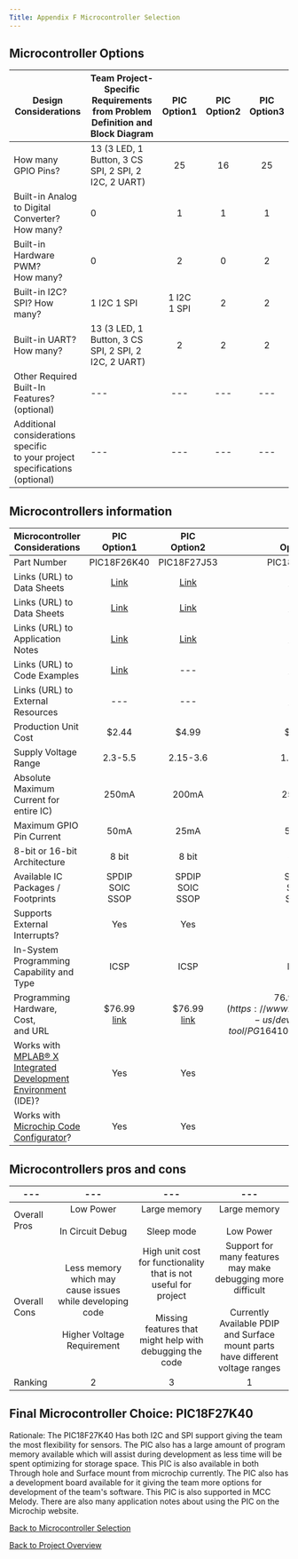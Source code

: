 ```yaml
---
Title: Appendix F Microcontroller Selection
---
```


## Microcontroller Options

| Design Considerations | Team Project-Specific Requirements<br>from Problem Definition and Block Diagram | PIC<br>Option1 | PIC<br>Option2 | PIC<br>Option3 |
| --- | --- | :---: | :---: | :---: |
| How many GPIO Pins? | 13 (3 LED, 1 Button, 3 CS SPI, 2 SPI, 2 I2C, 2 UART) | 25 | 16 | 25 |
| Built-in Analog to Digital Converter?<br>How many? | 0 | 1 | 1 | 1 |
| Built-in Hardware PWM?<br>How many? | 0 | 2 | 0 | 2 |
| Built-in I2C? SPI? How many? | 1 I2C 1 SPI  | 1 I2C<br>1 SPI | 2 | 2 |
| Built-in UART? How many? | 13 (3 LED, 1 Button, 3 CS SPI, 2 SPI, 2 I2C, 2 UART) | 2 | 2 | 2 |
| Other Required Built-In Features? (optional) | --- | --- | --- | --- |
| Additional considerations specific<br>to your project specifications (optional) | --- | --- | --- | --- |

## Microcontrollers information

| Microcontroller Considerations | PIC<br>Option1 | PIC<br>Option2 | PIC<br>Option3 |
| --- | :---: | :---: | :---: |
| Part Number | PIC18F26K40 | PIC18F27J53 | PIC18F27K40 |
| Links (URL) to Data Sheets | [Link](https://www.microchip.com/en-us/product/PIC18F26K40) | [Link](https://www.microchip.com/en-us/product/PIC18F27J53) | [Link](https://www.microchip.com/en-us/product/PIC18F27K40) |
| Links (URL) to Data Sheets | [Link](https://ww1.microchip.com/downloads/aemDocuments/documents/OTH/ProductDocuments/DataSheets/PIC18LF26-45-46K40-Data-Sheet-DS40001816F.pdf) | [Link](https://ww1.microchip.com/downloads/aemDocuments/documents/OTH/ProductDocuments/DataSheets/30009964C.pdf) | [Link](https://ww1.microchip.com/downloads/aemDocuments/documents/OTH/ProductDocuments/DataSheets/PIC18LF27_47K40-Data-Sheet-40001844E.pdf) |
| Links (URL) to Application<br>Notes | [Link](https://ww1.microchip.com/downloads/en/Appnotes/Getting-Started-With-SPI-Using-MSSP-on-PIC18-90003265B.pdf) | [Link](https://ww1.microchip.com/downloads/en/Appnotes/00001267b.pdf) | [Link](https://ww1.microchip.com/downloads/en/Appnotes/Getting-Started-With-SPI-Using-MSSP-on-PIC18-90003265B.pdf) |
| Links (URL) to Code Examples | [Link](https://github.com/microchip-pic-avr-examples/pic18f27k42-curiosity-hpc-labs) | --- | [Link](https://github.com/microchip-pic-avr-examples/pic18f27k42-curiosity-hpc-labs) |
| Links (URL) to External Resources |  --- | --- | [Link](https://electronics.stackexchange.com/questions/282913/spi-library-for-pic18f27k40) |
| Production Unit Cost | $2.44 | $4.99 | $2.08 |
| Supply Voltage Range | 2.3-5.5 | 2.15-3.6 | 1.8-3.6 |
| Absolute Maximum Current for entire IC) | 250mA | 200mA | 250mA |
| Maximum GPIO Pin Current | 50mA | 25mA | 50mA |
| 8-bit or 16-bit Architecture | 8 bit | 8 bit | 8 bit |
| Available IC Packages / Footprints | SPDIP<br>SOIC<br>SSOP | SPDIP<br>SOIC<br>SSOP | SPDIP<br>SOIC<br>SSOP |
| Supports External Interrupts? | Yes | Yes | Yes |
| In-System Programming<br>Capability and Type | ICSP | ICSP | ICSP |
| Programming Hardware, Cost,<br>and URL | $76.99<br>[link](https://www.microchip.com/en-us/development-tool/PG164140) | $76.99<br>[link](https://www.microchip.com/en-us/development-tool/PG164140) | $76.99 [link](https://www.microchip.com/en-us/development-tool/PG164100)<br>$76.99 [link](https://www.microchip.com/en-us/development-tool/PG164140) |
| Works with [MPLAB® X Integrated Development Environment](https://www.microchip.com/mplab/mplab-x-ide) (IDE)? | Yes | Yes | Yes |
| Works with [Microchip Code Configurator](https://www.microchip.com/mplab/mplab-code-configurator)? | Yes | Yes | Yes |

## Microcontrollers pros and cons
| --- | --- | --- | --- |
| --- | :---: | :---: | :---: |
| Overall Pros | Low Power<br><br>In Circuit Debug | Large memory<br><br>Sleep mode | Large memory<br><br>Low Power |
| Overall Cons | Less memory which may cause issues while developing code<br><br>Higher Voltage Requirement | High unit cost for functionality that is not useful for project <br><br>Missing features that might help with debugging the code | Support for many features may make debugging more difficult<br><br>Currently Available PDIP and Surface mount parts have different voltage ranges |
| Ranking | 2 | 3 | 1 |

## Final Microcontroller Choice: PIC18F27K40

Rationale: The PIC18F27K40 Has both I2C and SPI support giving the team the most flexibility for sensors. The PIC also has a large amount of program memory available which will assist during development as less time will be spent optimizing for storage space. This PIC is also available in both Through hole and Surface mount from microchip currently. The PIC also has a development board available for it giving the team more options for development of the team's software. This PIC is also supported in MCC Melody. There are also many application notes about using the PIC on the Microchip website. 

[Back to Microcontroller Selection](MicrocontrollerSelection.md)

[Back to Project Overview](index.md)

